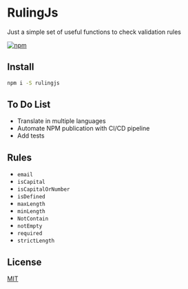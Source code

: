 # RulingJs

Just a simple set of useful functions to check validation rules

[![npm](https://img.shields.io/npm/v/rulingjs.svg)](https://www.npmjs.com/package/storybook-class-stories)

## Install

```bash
npm i -S rulingjs
```

## To Do List

- Translate in multiple languages
- Automate NPM publication with CI/CD pipeline
- Add tests

## Rules

- `email`
- `isCapital`
- `isCapitalOrNumber`
- `isDefined`
- `maxLength`
- `minLength`
- `NotContain`
- `notEmpty`
- `required`
- `strictLength`

## License

[MIT](http://opensource.org/licenses/MIT)
